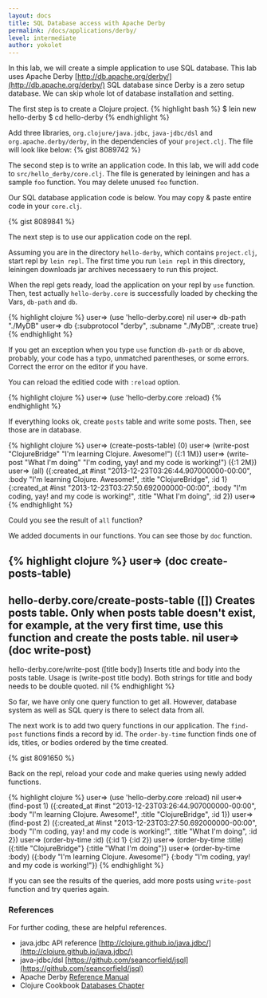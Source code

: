 ```yaml
---
layout: docs
title: SQL Database access with Apache Derby
permalink: /docs/applications/derby/
level: intermediate
author: yokolet
---
```


In this lab, we will create a simple application to use SQL database.
This lab uses Apache Derby [http://db.apache.org/derby/](http://db.apache.org/derby/) 
SQL database since Derby is a zero setup database.
We can skip whole lot of database installation and setting.

The first step is to create a Clojure project.
{% highlight bash %}
$ lein new hello-derby
$ cd hello-derby
{% endhighlight %}

Add three libraries, `org.clojure/java.jdbc`, `java-jdbc/dsl` and `org.apache.derby/derby`,
in the dependencies of your `project.clj`. The file will look like below:
{% gist 8089742 %}

The second step is to write an application code.
In this lab, we will add code to `src/hello_derby/core.clj`.
The file is generated by leiningen and has a sample `foo` function.
You may delete unused `foo` function.

Our SQL database application code is below. You may copy & paste entire code in your `core.clj`.

{% gist 8089841 %}

The next step is to use our application code on the repl.

Assuming you are in the directory `hello-derby`, which contains `project.clj`,
start repl by `lein repl`.
The first time you run `lein repl` in this directory, leiningen downloads
jar archives necessaery to run this project.

When the repl gets ready, load the application on your repl by `use` function.
Then, test actually `hello-derby.core` is successfully loaded by
checking the Vars, `db-path` and `db`.

{% highlight clojure %}
user=> (use 'hello-derby.core)
nil
user=> db-path
"./MyDB"
user=> db
{:subprotocol "derby", :subname "./MyDB", :create true}
{% endhighlight %}

If you get an exception when you type `use` function `db-path` or `db` above,
probably, your code has a typo, unmatched parentheses, or some errors.
Correct the error on the editor if you have.


You can reload the editied code with `:reload` option.

{% highlight clojure %}
user=> (use 'hello-derby.core :reload)
{% endhighlight %}

If everything looks ok, create `posts` table and write some posts.
Then, see those are in database.

{% highlight clojure %}
user=> (create-posts-table)
(0)
user=> (write-post "ClojureBridge" "I'm learning Clojure. Awesome!")
({:1 1M})
user=> (write-post "What I'm doing" "I'm coding, yay! and my code is working!")
({:1 2M})
user=> (all)
({:created_at #inst "2013-12-23T03:26:44.907000000-00:00", :body "I'm learning Clojure. Awesome!", :title "ClojureBridge", :id 1} {:created_at #inst "2013-12-23T03:27:50.692000000-00:00", :body "I'm coding, yay! and my code is working!", :title "What I'm doing", :id 2})
user=>
{% endhighlight %}

Could you see the result of `all` function?


We added documents in our functions. You can see those by `doc` function.

{% highlight clojure %}
user=> (doc create-posts-table)
-------------------------
hello-derby.core/create-posts-table
([])
  Creates posts table.
  Only when posts table doesn't exist, for example, at the very first time,
  use this function and create the posts table.
nil
user=> (doc write-post)
-------------------------
hello-derby.core/write-post
([title body])
  Inserts title and body into the posts table.
  Usage is (write-post title body). Both strings for title and body needs to be
  double quoted.
nil
{% endhighlight %}


So far, we have only one query function to get all.
However, database system as well as SQL query is there to select data from all.

The next work is to add two query functions in our application.
The `find-post` functions finds a record by id.
The `order-by-time` function finds one of ids, titles, or bodies ordered by the time created.

{% gist 8091650 %}

Back on the repl, reload your code and make queries using newly added functions.

{% highlight clojure %}
user=> (use 'hello-derby.core :reload)
nil
user=> (find-post 1)
({:created_at #inst "2013-12-23T03:26:44.907000000-00:00", :body "I'm learning Clojure. Awesome!", :title "ClojureBridge", :id 1})
user=> (find-post 2)
({:created_at #inst "2013-12-23T03:27:50.692000000-00:00", :body "I'm coding, yay! and my code is working!", :title "What I'm doing", :id 2})
user=> (order-by-time :id)
({:id 1} {:id 2})
user=> (order-by-time :title)
({:title "ClojureBridge"} {:title "What I'm doing"})
user=> (order-by-time :body)
({:body "I'm learning Clojure. Awesome!"} {:body "I'm coding, yay! and my code is working!"})
{% endhighlight %}

If you can see the results of the queries, add more posts using `write-post` function and
try queries again.


### References
For further coding, these are helpful references.

- java.jdbc API reference [http://clojure.github.io/java.jdbc/](http://clojure.github.io/java.jdbc/)
- java-jdbc/dsl [https://github.com/seancorfield/jsql](https://github.com/seancorfield/jsql)
- Apache Derby [Reference Manual](https://builds.apache.org/job/Derby-docs/lastSuccessfulBuild/artifact/trunk/out/ref/index.html)
- Clojure Cookbook [Databases Chapter](https://github.com/clojure-cookbook/clojure-cookbook/tree/master/databases)